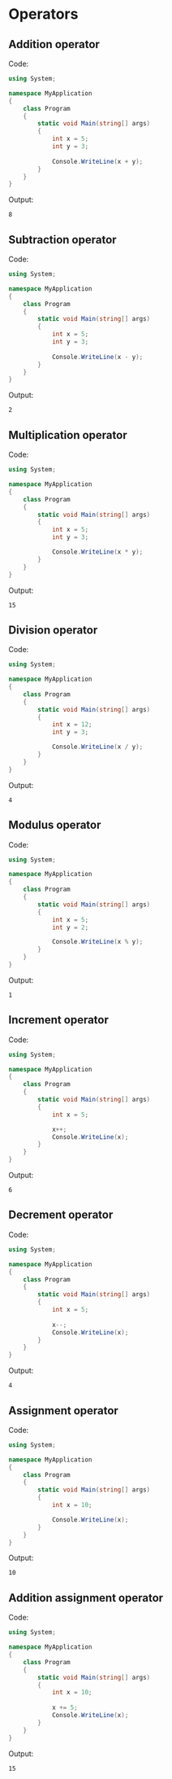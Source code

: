 # Operators

## Addition operator

Code:

```csharp
using System;

namespace MyApplication
{
    class Program
    {
        static void Main(string[] args)
        {
            int x = 5;
            int y = 3;
            
            Console.WriteLine(x + y);
        }
    }
}
```

Output:

```text
8
```

## Subtraction operator

Code:

```csharp
using System;

namespace MyApplication
{
    class Program
    {
        static void Main(string[] args)
        {
            int x = 5;
            int y = 3;
            
            Console.WriteLine(x - y);
        }
    }
}
```

Output:

```text
2
```

## Multiplication operator

Code:

```csharp
using System;

namespace MyApplication
{
    class Program
    {
        static void Main(string[] args)
        {
            int x = 5;
            int y = 3;

            Console.WriteLine(x * y);
        }
    }
}
```

Output:

```text
15
```

## Division operator

Code:

```csharp
using System;

namespace MyApplication
{
    class Program
    {
        static void Main(string[] args)
        {
            int x = 12;
            int y = 3;

            Console.WriteLine(x / y);
        }
    }
}
```

Output:

```text
4
```

## Modulus operator

Code:

```csharp
using System;

namespace MyApplication
{
    class Program
    {
        static void Main(string[] args)
        {
            int x = 5;
            int y = 2;

            Console.WriteLine(x % y);       
        }
    }
}
```

Output:

```text
1
```

## Increment operator

Code:

```csharp
using System;

namespace MyApplication
{
    class Program
    {
        static void Main(string[] args)
        {
            int x = 5;

            x++;
            Console.WriteLine(x);
        }
    }
}
```

Output:

```text
6
```

## Decrement operator

Code:

```csharp
using System;

namespace MyApplication
{
    class Program
    {
        static void Main(string[] args)
        {
            int x = 5;
            
            x--;
            Console.WriteLine(x);       
        }
    }
}
```

Output:

```text
4
```

## Assignment operator

Code:

```csharp
using System;

namespace MyApplication
{
    class Program
    {
        static void Main(string[] args)
        {
            int x = 10;

            Console.WriteLine(x);       
        }
    }
}
```

Output:

```text
10
```

## Addition assignment operator

Code:

```csharp
using System;

namespace MyApplication
{
    class Program
    {
        static void Main(string[] args)
        {
            int x = 10;
            
            x += 5;
            Console.WriteLine(x);       
        }
    }
}
```

Output:

```text
15
```